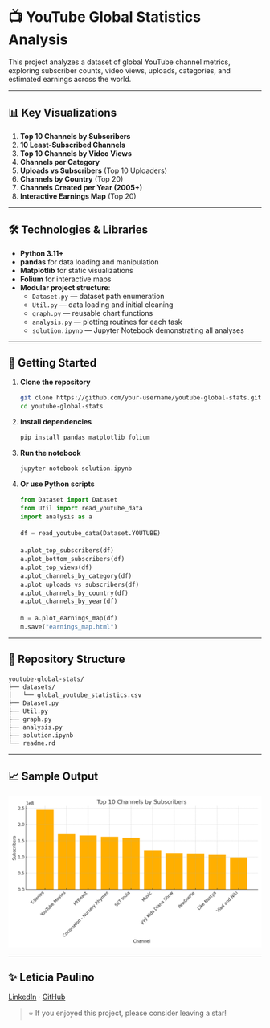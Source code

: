 # 📺 YouTube Global Statistics Analysis

This project analyzes a dataset of global YouTube channel metrics, exploring subscriber counts, video views, uploads, categories, and estimated earnings across the world.

---

## 📊 Key Visualizations

1. **Top 10 Channels by Subscribers**  
2. **10 Least-Subscribed Channels**  
3. **Top 10 Channels by Video Views**  
4. **Channels per Category**  
5. **Uploads vs Subscribers** (Top 10 Uploaders)  
6. **Channels by Country** (Top 20)  
7. **Channels Created per Year (2005+)**  
8. **Interactive Earnings Map** (Top 20)

---

## 🛠️ Technologies & Libraries

- **Python 3.11+**  
- **pandas** for data loading and manipulation  
- **Matplotlib** for static visualizations  
- **Folium** for interactive maps  
- **Modular project structure**:
  - `Dataset.py` — dataset path enumeration  
  - `Util.py` — data loading and initial cleaning  
  - `graph.py` — reusable chart functions  
  - `analysis.py` — plotting routines for each task  
  - `solution.ipynb` — Jupyter Notebook demonstrating all analyses

---

## 🚀 Getting Started

1. **Clone the repository**  
   ```bash
   git clone https://github.com/your-username/youtube-global-stats.git
   cd youtube-global-stats
   ```

2. **Install dependencies**  
   ```bash
   pip install pandas matplotlib folium
   ```

3. **Run the notebook**  
   ```bash
   jupyter notebook solution.ipynb
   ```

4. **Or use Python scripts**  
   ```python
   from Dataset import Dataset
   from Util import read_youtube_data
   import analysis as a

   df = read_youtube_data(Dataset.YOUTUBE)

   a.plot_top_subscribers(df)
   a.plot_bottom_subscribers(df)
   a.plot_top_views(df)
   a.plot_channels_by_category(df)
   a.plot_uploads_vs_subscribers(df)
   a.plot_channels_by_country(df)
   a.plot_channels_by_year(df)

   m = a.plot_earnings_map(df)
   m.save("earnings_map.html")
   ```

---

## 📁 Repository Structure

```
youtube-global-stats/
├── datasets/
│   └── global_youtube_statistics.csv
├── Dataset.py
├── Util.py
├── graph.py
├── analysis.py
├── solution.ipynb
└── readme.rd
```

---

## 📈 Sample Output

![Top 10 Regions Chart](top_subscribers.png)  


---

## ✨ Leticia Paulino
[LinkedIn](https://www.linkedin.com/in/paulino-leticia/) · [GitHub](https://github.com/letpaulino)

> ⭐ If you enjoyed this project, please consider leaving a star!
